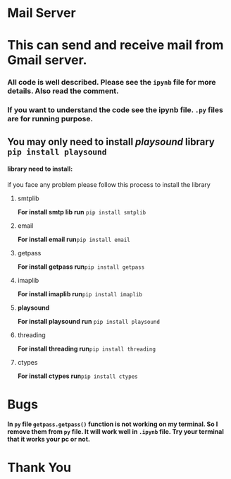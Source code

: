 # Mail Server
# This can send and receive mail from Gmail server.

### All code is well described. Please see the `ipynb` file for more details. Also read the comment.
### If you want to understand the code see the ipynb file. `.py` files are for running purpose.

## You may only need to install *playsound* library `pip install playsound` 
#### library need to install:


if you face any problem please follow this process to install the library


<ol>
<li> 
smtplib

**For install smtp lib run** `pip install smtplib`
</li>

<li> 
email

**For install email run**`pip install email`
</li>

<li> 
getpass

**For install getpass run**`pip install getpass`
</li>

<li> 
imaplib

**For install imaplib run**`pip install imaplib`
</li>


<li> 

**playsound**

**For install playsound run** `pip install playsound`
</li>

<li> 
threading

**For install threading run**`pip install threading`
</li>
<li> 
ctypes

**For install ctypes run**`pip install ctypes`
</li>
</ol>


# Bugs
**In `py` file `getpass.getpass()` function is not working on my terminal. So I remove them from `py` file.
It will work well in `.ipynb` file. Try your terminal that it works your pc or not.**


# Thank You
